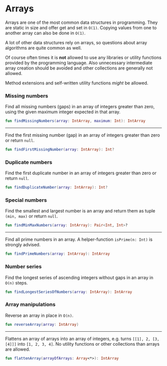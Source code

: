 # Arrays

Arrays are one of the most common data structures in programming. They are static in size and offer get and set in `O(1)`.
Copying values from one to another array can also be done in `O(1)`.

A lot of other data structures rely on arrays, so questions about array algorithms are quite common as well.

Of course often times it is __not__ allowed to use any libraries or utility functions provided by the programming language.
Also unnecessary intermediate array creation should be avoided and other collections are generally not allowed.

Method extensions and self-written utility functions _might_ be allowed.

### Missing numbers

Find all missing numbers (gaps) in an array of integers greater than zero, using the given maximum integer expected in that array.

```kotlin
fun findMissingNumbers(array: IntArray, maximum: Int): IntArray
```
---
Find the first missing number (gap) in an array of integers greater than zero or return `null`.

```kotlin
fun findFirstMissingNumber(array: IntArray): Int?
```

### Duplicate numbers

Find the first duplicate number in an array of integers greater than zero or return `null`.

```kotlin
fun findDuplicateNumber(array: IntArray): Int?
```

### Special numbers

Find the smallest and largest number is an array and return them as tuple `(min, max)` or return `null`.

```kotlin
fun findMinMaxNumbers(array: IntArray): Pair<Int, Int>?
```
---
Find all prime numbers in an array. A helper-function `isPrime(n: Int)` is strongly advised.

```kotlin
fun findPrimeNumbers(array: IntArray): IntArray
```

### Number series

Find the longest series of ascending integers without gaps in an array in `O(n)` steps.

```kotlin
fun findLongestSeriesOfNumbers(array: IntArray): IntArray
```

### Array manipulations

Reverse an array in place in `O(n)`.

```kotlin
fun reverseArray(array: IntArray)
```
---
Flattens an array of arrays into an array of integers, e.g. turns `[[1], 2, [3, [4]]]` into `[1, 2, 3, 4]`.
No utility functions or other collections than arrays are allowed.

```kotlin
fun flattenArray(arrayOfArrays: Array<*>): IntArray
```
